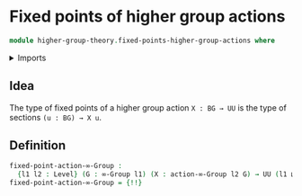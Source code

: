 # Fixed points of higher group actions

```agda
module higher-group-theory.fixed-points-higher-group-actions where
```

<details><summary>Imports</summary>

```agda
open import foundation.universe-levels

open import higher-group-theory.higher-group-actions
open import higher-group-theory.higher-groups
```

</details>

## Idea

The type of fixed points of a higher group action `X : BG → UU` is the type of
sections `(u : BG) → X u`.

## Definition

```agda
fixed-point-action-∞-Group :
  {l1 l2 : Level} (G : ∞-Group l1) (X : action-∞-Group l2 G) → UU (l1 ⊔ l2)
fixed-point-action-∞-Group = {!!}
```
